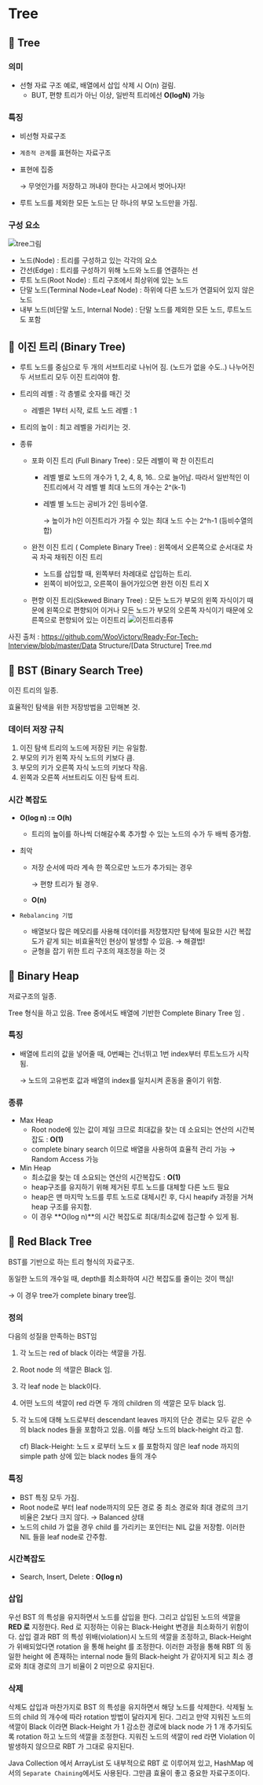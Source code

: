 # Tree

## 📌 Tree

### 의미

- 선형 자료 구조 예로, 배열에서 삽입 삭제 시 O(n) 걸림.
  - BUT, 편향 트리가 아닌 이상, 일반적 트리에선 **O(logN)** 가능

### 특징

- 비선형 자료구조

- `계층적 관계`를 표현하는 자료구조

- 표현에 집중

  → 무엇인가를 저장하고 꺼내야 한다는 사고에서 벗어나자!

- 루트 노드를 제외한 모든 노드는 단 하나의 부모 노드만을 가짐.

### 구성 요소
![tree그림](https://user-images.githubusercontent.com/70262329/103750211-cef61300-5049-11eb-988c-28833e908737.png)

- 노드(Node) : 트리를 구성하고 있는 각각의 요소
- 간선(Edge) : 트리를 구성하기 위해 노드와 노드를 연결하는 선
- 루트 노드(Root Node) : 트리 구조에서 최상위에 있는 노드
- 단말 노드(Terminal Node=Leaf Node) : 하위에 다른 노드가 연결되어 있지 않은 노드
- 내부 노드(비단말 노드, Internal Node) : 단말 노드를 제외한 모든 노드, 루트노드도 포함

## 📌 이진 트리 (Binary Tree)

- 루트 노드를 중심으로 두 개의 서브트리로 나뉘어 짐. (노드가 없을 수도..) 나누어진 두 서브트리 모두 이진 트리여야 함.

- 트리의 레벨 : 각 층별로 숫자를 매긴 것

  - 레벨은 1부터 시작, 로트 노드 레벨 : 1

- 트리의 높이 : 최고 레벨을 가리키는 것.

- 종류

  - 포화 이진 트리 (Full Binary Tree) : 모든 레벨이 꽉 찬 이진트리

    - 레벨 별로 노드의 개수가 1, 2, 4, 8, 16.. 으로 늘어남. 따라서 일반적인 이진트리에서 각 레벨 별 최대 노드의 개수는 2^(k-1)

    - 레벨 별 노드는 공비가 2인 등비수열.

      → 높이가 h인 이진트리가 가질 수 있는 최대 노드 수는 2^h-1  (등비수열의 합)

  - 완전 이진 트리 ( Complete Binary Tree) : 왼쪽에서 오른쪽으로 순서대로 차곡 차곡 채워진 이진 트리

    - 노드를 삽입할 때, 왼쪽부터 차례대로 삽입하는 트리.
    - 왼쪽이 비어있고, 오른쪽이 들어가있으면 완전 이진 트리 X

  - 편향 이진 트리(Skewed Binary Tree) : 모든 노드가 부모의 왼쪽 자식이기 때문에 왼쪽으로 편향되어 이거나 모든 노드가 부모의 오른쪽 자식이기 때문에 오른쪽으로 편향되어 있는 이진트리
![이진트리종류](https://user-images.githubusercontent.com/70262329/103750214-d0274000-5049-11eb-8be9-e61f7d45dae6.png)


사진 출처 : https://github.com/WooVictory/Ready-For-Tech-Interview/blob/master/Data Structure/[Data Structure] Tree.md

## 📌 BST (Binary Search Tree)

이진 트리의 일종.

효율적인 탐색을 위한 저장방법을 고민해본 것.

### 데이터 저장 규칙

1. 이진 탐색 트리의 노드에 저장된 키는 유일함.
2. 부모의 키가 왼쪽 자식 노드의 키보다 큼.
3. 부모의 키가 오른쪽 자식 노드의 키보다 작음.
4. 왼쪽과 오른쪽 서브트리도 이진 탐색 트리.

### 시간 복잡도

- **O(log n) := O(h)**

  - 트리의 높이를 하나씩 더해갈수록 추가할 수 있는 노드의 수가 두 배씩 증가함.

- 최악

  - 저장 순서에 따라 계속 한 쪽으로만 노드가 추가되는 경우

    → 편향 트리가 될 경우.

  - **O(n)**

- `Rebalancing 기법`

  - 배열보다 많은 메모리를 사용해 데이터를 저장했지만 탐색에 필요한 시간 복잡도가 같게 되는 비효율적인 현상이 발생할 수 있음. → 해결법!
  - 균형을 잡기 위한 트리 구조의 재조정을 하는 것

## 📌 Binary Heap

저료구조의 일종.

Tree 형식을 하고 있음. Tree 중에서도 배열에 기반한 Complete Binary Tree 임 .

### 특징

- 배열에 트리의 값을 넣어줄 때, 0번째는 건너뛰고 1번 index부터 루트노드가 시작됨.

  → 노드의 고유번호 값과 배열의 index를 일치시켜 혼동을 줄이기 위함.

### 종류

- Max Heap
  - Root node에 있는 값이 제일 크므로 최대값을 찾는 데 소요되는 연산의 시간복잡도 : **O(1)**
  - complete binary search 이므로 배열을 사용하여 효율적 관리 가능 → Random Access 가능
- Min Heap
  - 최소값을 찾는 데 소요되는 연산의 시간복잡도 : **O(1)**
  - heap구조를 유지하기 위해 제거된 루트 노드를 대체할 다른 노드 필요
  - heap은 맨 마지막 노드를 루트 노드로 대체시킨 후, 다시 heapify 과정을 거쳐 heap 구조를 유지함.
  - 이 경우 **O(log n)**의 시간 복잡도로 최대/최소값에 접근할 수 있게 됨.

## 📌 Red Black Tree

BST를 기반으로 하는 트리 형식의 자료구조.

동일한 노드의 개수일 때, depth를 최소화하여 시간 복잡도를 줄이는 것이 핵심!

→ 이 경우 tree가 complete binary tree임.

### 정의

다음의 성질을 만족하는 BST임

1. 각 노드는 red of black 이라는 색깔을 가짐.

2. Root node 의 색깔은 Black 임.

3. 각 leaf node 는 black이다.

4. 어떤 노드의 색깔이 red 라면 두 개의 children 의 색깔은 모두 black 임.

5. 각 노드에 대해 노드로부터 descendant leaves 까지의 단순 경로는 모두 같은 수의 black nodes 들을 포함하고 있음. 이를 해당 노드의 black-height 라고 함.

   cf) Black-Height: 노드 x 로부터 노드 x 를 포함하지 않은 leaf node 까지의 simple path 상에 있는 black nodes 들의 개수

### 특징

- BST 특징 모두 가짐.
- Root node로 부터 leaf node까지의 모든 경로 중 최소 경로와 최대 경로의 크기 비율은 2보다 크지 않다. → Balanced 상태
- 노드의 child 가 없을 경우 child 를 가리키는 포인터는 NIL 값을 저장함. 이러한 NIL 들을 leaf node로 간주함.

### 시간복잡도

- Search, Insert, Delete : **O(log n)**

### **삽입**

우선 BST 의 특성을 유지하면서 노드를 삽입을 한다. 그리고 삽입된 노드의 색깔을 **RED 로** 지정한다. Red 로 지정하는 이유는 Black-Height 변경을 최소화하기 위함이다. 삽입 결과 RBT 의 특성 위배(violation)시 노드의 색깔을 조정하고, Black-Height 가 위배되었다면 rotation 을 통해 height 를 조정한다. 이러한 과정을 통해 RBT 의 동일한 height 에 존재하는 internal node 들의 Black-height 가 같아지게 되고 최소 경로와 최대 경로의 크기 비율이 2 미만으로 유지된다.

### **삭제**

삭제도 삽입과 마찬가지로 BST 의 특성을 유지하면서 해당 노드를 삭제한다. 삭제될 노드의 child 의 개수에 따라 rotation 방법이 달라지게 된다. 그리고 만약 지워진 노드의 색깔이 Black 이라면 Black-Height 가 1 감소한 경로에 black node 가 1 개 추가되도록 rotation 하고 노드의 색깔을 조정한다. 지워진 노드의 색깔이 red 라면 Violation 이 발생하지 않으므로 RBT 가 그대로 유지된다.

Java Collection 에서 ArrayList 도 내부적으로 RBT 로 이루어져 있고, HashMap 에서의 `Separate Chaining`에서도 사용된다. 그만큼 효율이 좋고 중요한 자료구조이다.
